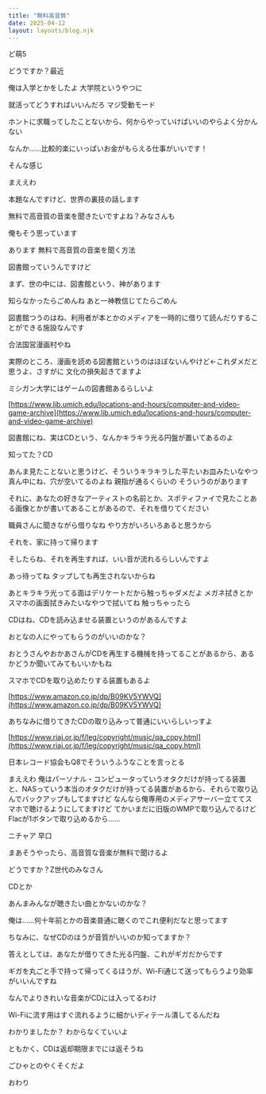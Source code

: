 ```yaml
---
title: "無料高音質"
date: 2025-04-12
layout: layouts/blog.njk
---
```


ど萌5

どうですか？最近

俺は入学とかをしたよ 大学院というやつに

就活ってどうすればいいんだろ マジ受動モード

ホントに求職ってしたことないから、何からやっていけばいいのやらよく分かんない

なんか……比較的楽にいっぱいお金がもらえる仕事がいいです！

そんな感じ

まええわ

本題なんですけど、世界の裏技の話します

無料で高音質の音楽を聞きたいですよね？みなさんも

俺もそう思っています

あります 無料で高音質の音楽を聞く方法

図書館っていうんですけど

まず、世の中には、図書館という、神があります

知らなかったらごめんね あと一神教信じてたらごめん

図書館つうのはね、利用者が本とかのメディアを一時的に借りて読んだりすることができる施設なんです

合法国営漫画村やね

実際のところ、漫画を読める図書館というのはほぼないんやけど←これダメだと思うよ、さすがに 文化の損失起きてますよ

ミシガン大学にはゲームの図書館あるらしいよ

[https://www.lib.umich.edu/locations-and-hours/computer-and-video-game-archive](https://www.lib.umich.edu/locations-and-hours/computer-and-video-game-archive)

図書館にね、実はCDという、なんかキラキラ光る円盤が置いてあるのよ

知ってた？CD

あんま見たことないと思うけど、そういうキラキラした平たいお皿みたいなやつ 真ん中にね、穴が空いてるのよね 親指が通るくらいの そういうのがあります

それに、あなたの好きなアーティストの名前とか、スポティファイで見たことある画像とかが書いてあることがあるので、それを借りてください 

職員さんに聞きながら借りなね やり方がいろいろあると思うから

それを、家に持って帰ります

そしたらね、それを再生すれば、いい音が流れるらしいんですよ

あっ待ってね タップしても再生されないからね

あとキラキラ光ってる面はデリケートだから触っちゃダメだよ メガネ拭きとかスマホの画面拭きみたいなやつで拭いてね 触っちゃったら

CDはね、CDを読み込ませる装置というのがあるんですよ

おとなの人にやってもらうのがいいのかな？

おとうさんやおかあさんがCDを再生する機械を持ってることがあるから、あるかどうか聞いてみてもいいかもね

スマホでCDを取り込めたりする装置もあるよ

[https://www.amazon.co.jp/dp/B09KV5YWVQ](https://www.amazon.co.jp/dp/B09KV5YWVQ)

あちなみに借りてきたCDの取り込みって普通にいいらしいっすよ

[https://www.riaj.or.jp/f/leg/copyright/music/qa_copy.html](https://www.riaj.or.jp/f/leg/copyright/music/qa_copy.html)

日本レコード協会もQ8でそういうふうなことを言っとる

まええわ 俺はパーソナル・コンピュータっていうオタクだけが持ってる装置と、NASっていう本当のオタクだけが持ってる装置があるから、それらで取り込んでバックアップもしてますけど なんなら俺専用のメディアサーバー立ててスマホで聴けるようにしてますけど てかいまだに旧版のWMPで取り込んでるけど Flacが1ボタンで取り込めるから……

ニチャア 早口

まあそうやったら、高音質な音楽が無料で聞けるよ

どうですか？Z世代のみなさん

CDとか

あんまみんなが聴きたい曲とかないのかな？

俺は……何十年前とかの音楽普通に聴くのでこれ便利だなと思ってます

ちなみに、なぜCDのほうが音質がいいのか知ってますか？

答えとしては、あなたが借りてきた光る円盤、これがギガだからです

ギガを丸ごと手で持って帰ってくるほうが、Wi-Fi通じて送ってもらうより効率がいいんですね

なんでよりきれいな音楽がCDには入ってるわけ

Wi-Fiに流す用はすぐ流れるように細かいディテール潰してるんだね

わかりましたか？ わからなくていいよ

ともかく、CDは返却期限までには返そうね

ごひゃとのやくそくだよ

おわり